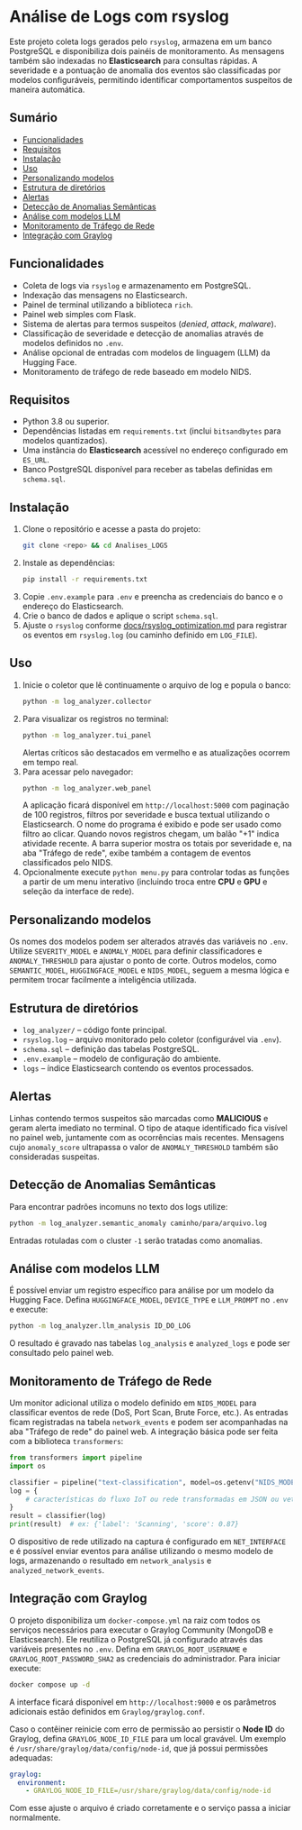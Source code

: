 # Análise de Logs com rsyslog

Este projeto coleta logs gerados pelo `rsyslog`, armazena em um banco PostgreSQL e disponibiliza dois painéis de monitoramento. As mensagens também são indexadas no **Elasticsearch** para consultas rápidas. A severidade e a pontuação de anomalia dos eventos são classificadas por modelos configuráveis, permitindo identificar comportamentos suspeitos de maneira automática.

## Sumário
- [Funcionalidades](#funcionalidades)
- [Requisitos](#requisitos)
- [Instalação](#instala%c3%a7%c3%a3o)
- [Uso](#uso)
- [Personalizando modelos](#personalizando-modelos)
- [Estrutura de diretórios](#estrutura-de-diret%c3%b3rios)
- [Alertas](#alertas)
- [Detecção de Anomalias Semânticas](#detec%c3%a7%c3%a3o-de-anomalias-sem%c3%a2nticas)
- [Análise com modelos LLM](#an%c3%a1lise-com-modelos-llm)
- [Monitoramento de Tráfego de Rede](#monitoramento-de-tr%c3%a1fego-de-rede)
- [Integração com Graylog](#integra%c3%a7%c3%a3o-com-graylog)

## Funcionalidades
- Coleta de logs via `rsyslog` e armazenamento em PostgreSQL.
- Indexação das mensagens no Elasticsearch.
- Painel de terminal utilizando a biblioteca `rich`.
- Painel web simples com Flask.
- Sistema de alertas para termos suspeitos (*denied*, *attack*, *malware*).
- Classificação de severidade e detecção de anomalias através de modelos definidos no `.env`.
- Análise opcional de entradas com modelos de linguagem (LLM) da Hugging Face.
- Monitoramento de tráfego de rede baseado em modelo NIDS.

## Requisitos
- Python 3.8 ou superior.
- Dependências listadas em `requirements.txt` (inclui `bitsandbytes` para modelos quantizados).
- Uma instância do **Elasticsearch** acessível no endereço configurado em `ES_URL`.
- Banco PostgreSQL disponível para receber as tabelas definidas em `schema.sql`.

## Instalação
1. Clone o repositório e acesse a pasta do projeto:
   ```bash
   git clone <repo> && cd Analises_LOGS
   ```
2. Instale as dependências:
   ```bash
   pip install -r requirements.txt
   ```
3. Copie `.env.example` para `.env` e preencha as credenciais do banco e o endereço do Elasticsearch.
4. Crie o banco de dados e aplique o script `schema.sql`.
5. Ajuste o `rsyslog` conforme [docs/rsyslog_optimization.md](docs/rsyslog_optimization.md) para registrar os eventos em `rsyslog.log` (ou caminho definido em `LOG_FILE`).

## Uso
1. Inicie o coletor que lê continuamente o arquivo de log e popula o banco:
   ```bash
   python -m log_analyzer.collector
   ```
2. Para visualizar os registros no terminal:
   ```bash
   python -m log_analyzer.tui_panel
   ```
   Alertas críticos são destacados em vermelho e as atualizações ocorrem em tempo real.
3. Para acessar pelo navegador:
   ```bash
   python -m log_analyzer.web_panel
   ```
   A aplicação ficará disponível em `http://localhost:5000` com paginação de 100 registros, filtros por severidade e busca textual utilizando o Elasticsearch. O nome do programa é exibido e pode ser usado como filtro ao clicar. Quando novos registros chegam, um balão "+1" indica atividade recente. A barra superior mostra os totais por severidade e, na aba "Tráfego de rede", exibe também a contagem de eventos classificados pelo NIDS.
4. Opcionalmente execute `python menu.py` para controlar todas as funções a partir de um menu interativo (incluindo troca entre **CPU** e **GPU** e seleção da interface de rede).

## Personalizando modelos
Os nomes dos modelos podem ser alterados através das variáveis no `.env`. Utilize `SEVERITY_MODEL` e `ANOMALY_MODEL` para definir classificadores e `ANOMALY_THRESHOLD` para ajustar o ponto de corte. Outros modelos, como `SEMANTIC_MODEL`, `HUGGINGFACE_MODEL` e `NIDS_MODEL`, seguem a mesma lógica e permitem trocar facilmente a inteligência utilizada.

## Estrutura de diretórios
- `log_analyzer/` – código fonte principal.
- `rsyslog.log` – arquivo monitorado pelo coletor (configurável via `.env`).
- `schema.sql` – definição das tabelas PostgreSQL.
- `.env.example` – modelo de configuração do ambiente.
- `logs` – índice Elasticsearch contendo os eventos processados.

## Alertas
Linhas contendo termos suspeitos são marcadas como **MALICIOUS** e geram alerta imediato no terminal. O tipo de ataque identificado fica visível no painel web, juntamente com as ocorrências mais recentes. Mensagens cujo `anomaly_score` ultrapassa o valor de `ANOMALY_THRESHOLD` também são consideradas suspeitas.

## Detecção de Anomalias Semânticas
Para encontrar padrões incomuns no texto dos logs utilize:
```bash
python -m log_analyzer.semantic_anomaly caminho/para/arquivo.log
```
Entradas rotuladas com o cluster `-1` serão tratadas como anomalias.

## Análise com modelos LLM
É possível enviar um registro específico para análise por um modelo da Hugging Face. Defina `HUGGINGFACE_MODEL`, `DEVICE_TYPE` e `LLM_PROMPT` no `.env` e execute:
```bash
python -m log_analyzer.llm_analysis ID_DO_LOG
```
O resultado é gravado nas tabelas `log_analysis` e `analyzed_logs` e pode ser consultado pelo painel web.

## Monitoramento de Tráfego de Rede
Um monitor adicional utiliza o modelo definido em `NIDS_MODEL` para classificar eventos de rede (DoS, Port Scan, Brute Force, etc.). As entradas ficam registradas na tabela `network_events` e podem ser acompanhadas na aba "Tráfego de rede" do painel web. A integração básica pode ser feita com a biblioteca `transformers`:
```python
from transformers import pipeline
import os

classifier = pipeline("text-classification", model=os.getenv("NIDS_MODEL"))
log = {
    # características do fluxo IoT ou rede transformadas em JSON ou vetores
}
result = classifier(log)
print(result)  # ex: {'label': 'Scanning', 'score': 0.87}
```
O dispositivo de rede utilizado na captura é configurado em `NET_INTERFACE` e é possível enviar eventos para análise utilizando o mesmo modelo de logs, armazenando o resultado em `network_analysis` e `analyzed_network_events`.

## Integração com Graylog
O projeto disponibiliza um `docker-compose.yml` na raiz com todos os serviços necessários para executar o Graylog Community (MongoDB e Elasticsearch). Ele reutiliza o PostgreSQL já configurado através das variáveis presentes no `.env`. Defina em `GRAYLOG_ROOT_USERNAME` e `GRAYLOG_ROOT_PASSWORD_SHA2` as credenciais do administrador. Para iniciar execute:

```bash
docker compose up -d
```

A interface ficará disponível em `http://localhost:9000` e os parâmetros adicionais estão definidos em `Graylog/graylog.conf`.

Caso o contêiner reinicie com erro de permissão ao persistir o **Node ID** do
Graylog, defina `GRAYLOG_NODE_ID_FILE` para um local gravável. Um exemplo é
`/usr/share/graylog/data/config/node-id`, que já possui permissões adequadas:

```yaml
graylog:
  environment:
    - GRAYLOG_NODE_ID_FILE=/usr/share/graylog/data/config/node-id
```

Com esse ajuste o arquivo é criado corretamente e o serviço passa a iniciar
normalmente.
